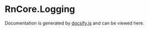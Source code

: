 # RnCore.Logging

Documentation is generated by [docsify.js](https://docsify.js.org/#/) and can be viewed here.
